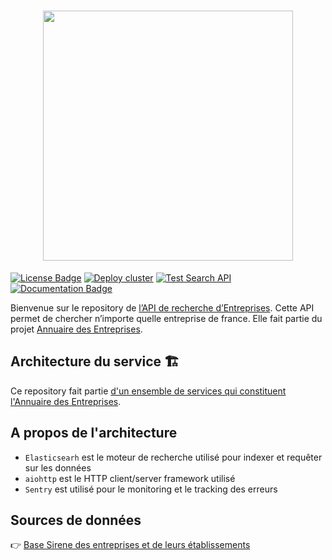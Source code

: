 <h1 align="center">
  <img src="https://github.com/etalab/annuaire-entreprises-site/blob/main/public/images/annnuaire-entreprises.svg" width="400px" />
</h1>

<a href="https://github.com/etalab/annuaire-entreprises-search-api/blob/main/LICENSE"><img src="https://img.shields.io/github/license/etalab/annuaire-entreprises-search-api.svg?color=green" alt="License Badge"></a>
[![Deploy cluster](https://github.com/etalab/annuaire-entreprises-search-api/actions/workflows/deploy.yml/badge.svg)](https://github.com/etalab/annuaire-entreprises-search-api/actions/workflows/deploy.yml)
[![Test Search API](https://github.com/etalab/annuaire-entreprises-search-api/actions/workflows/workflow.yml/badge.svg)](https://github.com/etalab/annuaire-entreprises-search-api/actions/workflows/workflow.yml)
<a href="https://recherche-entreprises.api.gouv.fr/docs/"><img src="https://img.shields.io/badge/API-documentation-yellow.svg" alt="Documentation Badge"></a>

Bienvenue sur le repository de [l’API de recherche d’Entreprises](https://recherche.api.gouv.fr). Cette API permet de chercher n’importe quelle entreprise de france. Elle fait partie du projet [Annuaire des Entreprises](https://annuaire-entreprises.data.gouv.fr).

## Architecture du service 🏗

Ce repository fait partie [d'un ensemble de services qui constituent l'Annuaire des Entreprises](https://github.com/etalab/annuaire-entreprises-site?tab=readme-ov-file#dépôts-liés-).

## A propos de l'architecture

* `Elasticsearh` est le moteur de recherche utilisé pour indexer et requêter sur les données
* `aiohttp` est le HTTP client/server framework utilisé
* `Sentry` est utilisé pour le monitoring et le tracking des erreurs

## Sources de données

👉 [Base Sirene des entreprises et de leurs établissements](https://www.data.gouv.fr/fr/datasets/base-sirene-des-entreprises-et-de-leurs-etablissements-siren-siret/)
